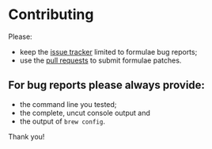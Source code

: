 # Contributing

Please:

- keep the [issue tracker](http://github.com/AVpres/homebrew-formulae/issues) limited to formulae bug reports;
- use the [pull requests](http://github.com/AVpres/homebrew-formulae/pulls) to submit formulae patches.

## For bug reports please always provide:

- the command line you tested;
- the complete, uncut console output and
- the output of `brew config`.

Thank you!
